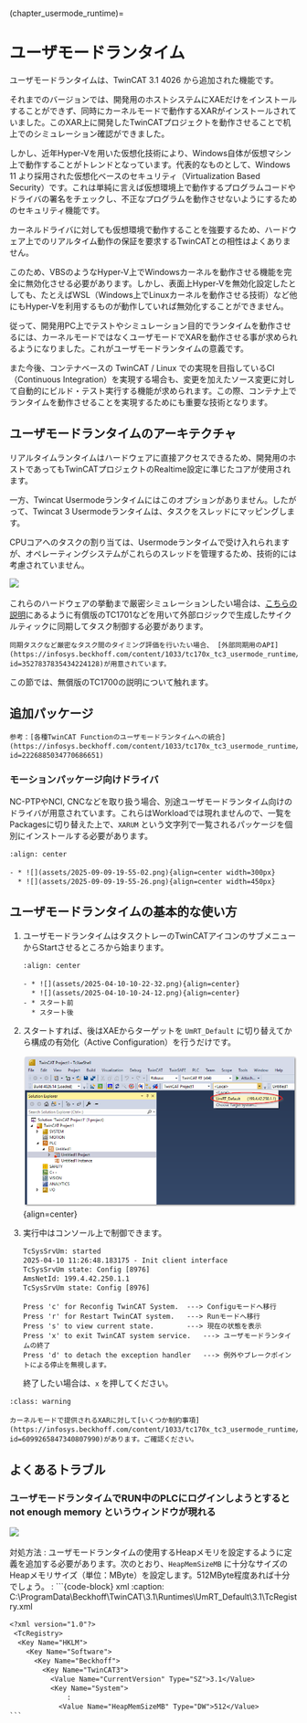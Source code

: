 (chapter_usermode_runtime)=
# ユーザモードランタイム

ユーザモードランタイムは、TwinCAT 3.1 4026 から追加された機能です。

それまでのバージョンでは、開発用のホストシステムにXAEだけをインストールすることができず、同時にカーネルモードで動作するXARがインストールされていました。このXAR上に開発したTwinCATプロジェクトを動作させることで机上でのシミュレーション確認ができました。

しかし、近年Hyper-Vを用いた仮想化技術により、Windows自体が仮想マシン上で動作することがトレンドとなっています。代表的なものとして、Windows 11 より採用された仮想化ベースのセキュリティ（Virtualization Based Security）です。これは単純に言えば仮想環境上で動作するプログラムコードやドライバの署名をチェックし、不正なプログラムを動作させないようにするためのセキュリティ機能です。

カーネルドライバに対しても仮想環境で動作することを強要するため、ハードウェア上でのリアルタイム動作の保証を要求するTwinCATとの相性はよくありません。

このため、VBSのようなHyper-V上でWindowsカーネルを動作させる機能を完全に無効化させる必要があります。しかし、表面上Hyper-Vを無効化設定したとしても、たとえばWSL（Windows上でLinuxカーネルを動作させる技術）など他にもHyper-Vを利用するものが動作していれば無効化することができません。

従って、開発用PC上でテストやシミュレーション目的でランタイムを動作させるには、カーネルモードではなくユーザモードでXARを動作させる事が求められるようになりました。これがユーザモードランタイムの意義です。

また今後、コンテナベースの TwinCAT / Linux での実現を目指しているCI（Continuous Integration）を実現する場合も、変更を加えたソース変更に対して自動的にビルド・テスト実行する機能が求められます。この際、コンテナ上でランタイムを動作させることを実現するためにも重要な技術となります。

## ユーザモードランタイムのアーキテクチャ

リアルタイムランタイムはハードウェアに直接アクセスできるため、開発用のホストであってもTwinCATプロジェクトのRealtime設定に準じたコアが使用されます。

一方、Twincat Usermodeランタイムにはこのオプションがありません。したがって、Twincat 3 Usermodeランタイムは、タスクをスレッドにマッピングします。

CPUコアへのタスクの割り当ては、Usermodeランタイムで受け入れられますが、オペレーティングシステムがこれらのスレッドを管理するため、技術的には考慮されていません。

![](https://infosys.beckhoff.com/content/1033/tc170x_tc3_usermode_runtime/Images/png/9007211118189707__en-US__Web.png)

これらのハードウェアの挙動まで厳密シミュレーションしたい場合は、[こちらの説明](https://infosys.beckhoff.com/content/1033/tc170x_tc3_usermode_runtime/11319881355.html?id=8811394885253244222)にあるように有償版のTC1701などを用いて外部ロジックで生成したサイクルティックに同期してタスク制御する必要があります。

```{warning} 
同期タスクなど厳密なタスク間のタイミング評価を行いたい場合、 [外部同期用のAPI](https://infosys.beckhoff.com/content/1033/tc170x_tc3_usermode_runtime/11324440715.html?id=3527837835434224128)が用意されています。
```

この節では、無償版のTC1700の説明について触れます。

## 追加パッケージ

```{tip}
参考：[各種TwinCAT Functionのユーザモードランタイムへの統合](https://infosys.beckhoff.com/content/1033/tc170x_tc3_usermode_runtime/15569026315.html?id=2226885034770686651)
```

### モーションパッケージ向けドライバ

NC-PTPやNCI, CNCなどを取り扱う場合、別途ユーザモードランタイム向けのドライバが用意されています。これらはWorkloadでは現れませんので、一覧をPackagesに切り替えた上で、`XARUM` という文字列で一覧されるパッケージを個別にインストールする必要があります。

```{list-table}
:align: center

- * ![](assets/2025-09-09-19-55-02.png){align=center width=300px}
  * ![](assets/2025-09-09-19-55-26.png){align=center width=450px}
```

## ユーザモードランタイムの基本的な使い方

1. ユーザモードランタイムはタスクトレーのTwinCATアイコンのサブメニューからStartさせるところから始まります。

    ```{list-table}
    :align: center

    - * ![](assets/2025-04-10-10-22-32.png){align=center}
      * ![](assets/2025-04-10-10-24-12.png){align=center}
    - * スタート前
      * スタート後
    ```

2. スタートすれば、後はXAEからターゲットを `UmRT_Default` に切り替えてから構成の有効化（Active Configuration）を行うだけです。

    ![](assets/2025-04-10-10-38-24.png){align=center}

3. 実行中はコンソール上で制御できます。

    ```{code} powershell
    TcSysSrvUm: started
    2025-04-10 11:26:48.183175 - Init client interface
    TcSysSrvUm state: Config [8976]
    AmsNetId: 199.4.42.250.1.1
    TcSysSrvUm state: Config [8976]

    Press 'c' for Reconfig TwinCAT System.  ---> Configuモードへ移行
    Press 'r' for Restart TwinCAT system.   ---> Runモードへ移行
    Press 's' to view current state.        ---> 現在の状態を表示
    Press 'x' to exit TwinCAT system service.   ---> ユーザモードランタイムの終了
    Press 'd' to detach the exception handler   ---> 例外やブレークポイントによる停止を無視します。
    ```

    終了したい場合は、`x` を押してください。

```{admonition} 制限事項
:class: warning

カーネルモードで提供されるXARに対して[いくつか制約事項](https://infosys.beckhoff.com/content/1033/tc170x_tc3_usermode_runtime/11319889035.html?id=6099265847340807990)があります。ご確認ください。
```

## よくあるトラブル

### ユーザモードランタイムでRUN中のPLCにログインしようとすると not enough memory というウィンドウが現れる

![](https://infosys.beckhoff.com/content/1033/tc170x_tc3_usermode_runtime/Images/png/9007215564000267__en-US__Web.png)

対処方法
  : ユーザモードランタイムの使用するHeapメモリを設定するように定義を追加する必要があります。次のとおり、`HeapMemSizeMB` に十分なサイズのHeapメモリサイズ（単位：MByte）を設定します。512MByte程度あれば十分でしょう。
  : ```{code-block} xml
    :caption: C:\ProgramData\Beckhoff\TwinCAT\3.1\Runtimes\UmRT_Default\3.1\TcRegistry.xml

    <?xml version="1.0"?>
     <TcRegistry>
      <Key Name="HKLM">
        <Key Name="Software">
          <Key Name="Beckhoff">
            <Key Name="TwinCAT3">
              <Value Name="CurrentVersion" Type="SZ">3.1</Value>
              <Key Name="System">
                  :
                <Value Name="HeapMemSizeMB" Type="DW">512</Value>
    ```